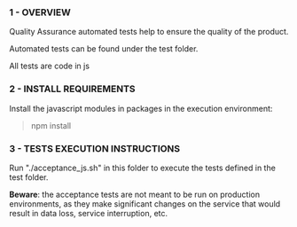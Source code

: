 ### 1 - OVERVIEW

Quality Assurance automated tests help to ensure the quality of the product.

Automated tests can be found under the test folder.

All tests are code in js

### 2 - INSTALL REQUIREMENTS

Install the javascript modules in packages in the execution environment: 
> npm install

### 3 - TESTS EXECUTION INSTRUCTIONS

Run "./acceptance_js.sh" in this folder to execute the tests defined in the test folder.

**Beware**: the acceptance tests are not meant to be run on production environments, as they make significant changes on the service that would result in data loss, service interruption, etc.
